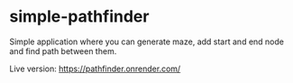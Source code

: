 # simple-pathfinder

Simple application where you can generate maze, add start and end node and find path between them.

Live version: https://pathfinder.onrender.com/
